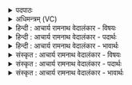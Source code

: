 <details><summary>पदपाठः</summary>

सः। त्रि꣣त꣡स्य꣢। अ꣡धि꣢꣯। सा꣡न꣢꣯वि। प꣡व꣢꣯मानः। अ꣣रोचयत्। जामि꣡भिः꣢। सू꣡र्य꣢꣯म्। स꣣ह꣢। १२९५।
</details>

<details><summary>अधिमन्त्रम् (VC)</summary>

- पवमानः सोमः
- राहूगण आङ्गिरसः
- गायत्री
- षड्जः
</details>

<details><summary>हिन्दी : आचार्य रामनाथ वेदालंकार - विषयः</summary>

अगले मन्त्र में परमेश्वर का उपकार वर्णित है।
</details>

<details><summary>हिन्दी : आचार्य रामनाथ वेदालंकार - पदार्थः</summary>

पदार्थान्वयभाषाः -  (सः) उस (पवमानः) क्रियाशील और पवित्रकर्ता परमेश्वर ने (त्रितस्य) तृतीय लोक द्यौ के (सानवि अधि) शिखर पर (जामिभिः सह) बन्धुभूत नक्षत्रों के साथ (सूर्यम्) सूर्य को (अरोचयत्) चमकाया है ॥४॥
</details>

<details><summary>हिन्दी : आचार्य रामनाथ वेदालंकार - भावार्थः</summary>

भावार्थभाषाः -  परमेश्वर द्युलोक में सूर्य और तारावलि को चमकाता है और बिना ही आधार के धारण करता है,यह उसका उपकार कौन नहीं मानेगा?॥४॥
</details>

<details><summary>संस्कृत : आचार्य रामनाथ वेदालंकार - विषयः</summary>

अथ परमेश्वरस्योपकारमाह।
</details>

<details><summary>संस्कृत : आचार्य रामनाथ वेदालंकार - पदार्थः</summary>

पदार्थान्वयभाषाः -  (सः) असौ (पवमानः) क्रियाशीलः पावकश्च परमेश्वरः (त्रितस्य) तृतीयस्य लोकस्य दिवः (सानवि अधि) शिखरे (जामिभिः सह) बन्धुभूतैः नक्षत्रैः सार्धम् (सूर्यम्) आदित्यम् (अरोचयत्) प्रकाशितवान् अस्ति ॥४॥
</details>

<details><summary>संस्कृत : आचार्य रामनाथ वेदालंकार - भावार्थः</summary>

भावार्थभाषाः -  परमेश्वरो दिवि सूर्यं तारावलिं च द्योतयति निराधारं धारयति चेति तदुपकारं को न मन्येत ॥४॥
</details>